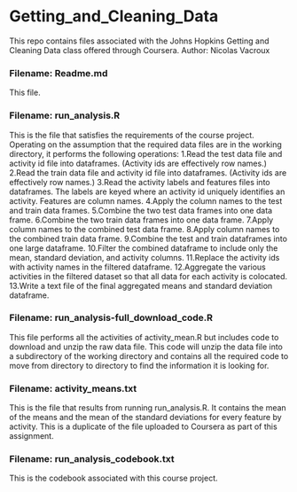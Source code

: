 # Getting_and_Cleaning_Data

This repo contains files associated with the Johns Hopkins Getting and Cleaning Data class offered through Coursera.
Author: Nicolas Vacroux

### Filename:  Readme.md
This file.

### Filename:  run_analysis.R
This is the file that satisfies the requirements of the course project.  Operating on the assumption that the required data files are in the working directory, it performs the following operations:
1.Read the test data file and activity id file into dataframes.  (Activity ids are effectively row names.)
2.Read the train data file and activity id file into dataframes.  (Activity ids are effectively row names.)
3.Read the activity labels and features files into dataframes.  The labels are keyed where an activity id uniquely identifies an activity.  Features are column names.
4.Apply the column names to the test and train data frames.
5.Combine the two test data frames into one data frame.
6.Combine the two train data frames into one data frame.
7.Apply column names to the combined test data frame.
8.Apply column names to the combined train data frame.
9.Combine the test and train dataframes into one large dataframe.
10.Filter the combined dataframe to include only the mean, standard deviation, and activity columns.
11.Replace the activity ids with activity names in the filtered dataframe.
12.Aggregate the various activities in the filtered dataset so that all data for each activity is colocated.
13.Write a text file of the final aggregated means and standard deviation dataframe.

### Filename:  run_analysis-full_download_code.R
This file performs all the activities of activity_mean.R but includes code to download and unzip the raw data file.
This code will unzip the data file into a subdirectory of the working directory and contains all the required code to move from directory to directory to find the information it is looking for.

### Filename:  activity_means.txt
This is the file that results from running run_analysis.R.  It contains the mean of the means and the mean of the standard deviations for every feature by activity.
This is a duplicate of the file uploaded to Coursera as part of this assignment.

### Filename:  run_analysis_codebook.txt
This is the codebook associated with this course project.
